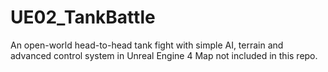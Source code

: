 # UE02_TankBattle
An open-world head-to-head tank fight with simple AI, terrain and advanced control system in Unreal Engine 4
Map not included in this repo.
